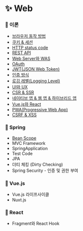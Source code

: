 # ✨ Web

### 📌 이론
- [브라우저 동작 방법](https://github.com/SeoYeonBae/CS_study/blob/main/web/%EB%B8%8C%EB%9D%BC%EC%9A%B0%EC%A0%80%20%EB%8F%99%EC%9E%91%20%EB%B0%A9%EB%B2%95.md)
- [쿠키 & 세션](https://github.com/SeoYeonBae/CS_study/blob/main/web/%EC%BF%A0%ED%82%A4%20%26%20%EC%84%B8%EC%85%98.md)
- [HTTP status code](https://github.com/SeoYeonBae/CS_study/blob/main/web/HTTP%20status%20code.md)
- [REST API](https://github.com/SeoYeonBae/CS_study/blob/main/web/REST%20API.md)
- [Web Server와 WAS](https://github.com/SeoYeonBae/CS_study/blob/main/web/Web%20Server%EC%99%80%20WAS.md)
- [OAuth](https://github.com/SeoYeonBae/CS_study/blob/main/web/OAuth.md)
- [JWT(JSON Web Token)](https://github.com/SeoYeonBae/CS_study/blob/main/web/JWT(JSON%20Web%20Token).md)
- [인증 방식](https://github.com/SeoYeonBae/CS_study/blob/main/web/%EC%9D%B8%EC%A6%9D%20%EB%B0%A9%EC%8B%9D.md)
- [로깅 레벨(Logging Level)](https://github.com/SeoYeonBae/CS_study/blob/main/web/%EB%A1%9C%EA%B9%85%20%EB%A0%88%EB%B2%A8(Logging%20Level).md)
- [UI와 UX](https://github.com/SeoYeonBae/CS_study/blob/main/web/UI%EC%99%80%20UX.md)
- [CSR & SSR](https://github.com/SeoYeonBae/CS_study/blob/main/web/CSR%20%26%20SSR.md)
- [네이티브 앱 & 웹 앱 & 하이브리드 앱](https://github.com/SeoYeonBae/CS_study/blob/main/web/%EB%84%A4%EC%9D%B4%ED%8B%B0%EB%B8%8C%20%EC%95%B1%20%26%20%EC%9B%B9%20%EC%95%B1%20%26%20%ED%95%98%EC%9D%B4%EB%B8%8C%EB%A6%AC%EB%93%9C%20%EC%95%B1.md)
- [Vue.js와 React](https://github.com/SeoYeonBae/CS_study/blob/main/web/Vue.js와%20React.md)
- [PWA(Progressive Web App)](https://github.com/SeoYeonBae/CS_study/blob/main/web/PWA(Progressive%20Web%20App).md)
- [CSRF & XSS](https://github.com/SeoYeonBae/CS_study/blob/main/web/CSRF%20%26%20XSS.md)

### 📌 Spring
- [Bean Scope](https://github.com/SeoYeonBae/CS_study/blob/main/web/Bean%20Scope.md)
- MVC Framework
- SpringApplication
- Test Code
- JPA
- 더티 체킹 (Dirty Checking)
- Spring Security - 인증 및 권한 부여

### 📌 Vue.js

- Vue.js 라이프사이클
- Nuxt.js

### 📌 React

- Fragment와 React Hook

